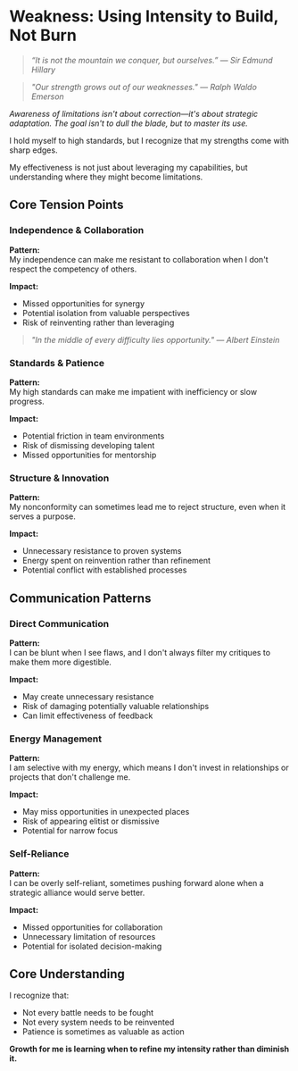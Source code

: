 # Weakness: Using Intensity to Build, Not Burn

> *“It is not the mountain we conquer, but ourselves.” — Sir Edmund Hillary*

> *"Our strength grows out of our weaknesses." — Ralph Waldo Emerson*

*Awareness of limitations isn't about correction—it's about strategic adaptation. The goal isn't to dull the blade, but to master its use.*

I hold myself to high standards, but I recognize that my strengths come with sharp edges.

My effectiveness is not just about leveraging my capabilities, but understanding where they might become limitations.

## Core Tension Points

### Independence & Collaboration
**Pattern:**  
My independence can make me resistant to collaboration when I don't respect the competency of others.

**Impact:**  
- Missed opportunities for synergy
- Potential isolation from valuable perspectives
- Risk of reinventing rather than leveraging

> *"In the middle of every difficulty lies opportunity." — Albert Einstein*

### Standards & Patience
**Pattern:**  
My high standards can make me impatient with inefficiency or slow progress.

**Impact:**
- Potential friction in team environments
- Risk of dismissing developing talent
- Missed opportunities for mentorship

### Structure & Innovation
**Pattern:**  
My nonconformity can sometimes lead me to reject structure, even when it serves a purpose.

**Impact:**
- Unnecessary resistance to proven systems
- Energy spent on reinvention rather than refinement
- Potential conflict with established processes

## Communication Patterns

### Direct Communication
**Pattern:**  
I can be blunt when I see flaws, and I don't always filter my critiques to make them more digestible.

**Impact:**
- May create unnecessary resistance
- Risk of damaging potentially valuable relationships
- Can limit effectiveness of feedback

### Energy Management
**Pattern:**  
I am selective with my energy, which means I don't invest in relationships or projects that don't challenge me.

**Impact:**
- May miss opportunities in unexpected places
- Risk of appearing elitist or dismissive
- Potential for narrow focus

### Self-Reliance
**Pattern:**  
I can be overly self-reliant, sometimes pushing forward alone when a strategic alliance would serve better.

**Impact:**
- Missed opportunities for collaboration
- Unnecessary limitation of resources
- Potential for isolated decision-making

## Core Understanding

I recognize that:
- Not every battle needs to be fought
- Not every system needs to be reinvented
- Patience is sometimes as valuable as action

**Growth for me is learning when to refine my intensity rather than diminish it.**
